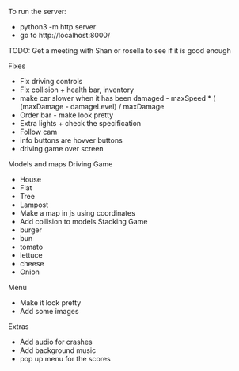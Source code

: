To run the server:
- python3 -m http.server
- go to http://localhost:8000/


TODO: 
Get a meeting with Shan or rosella to see if it is good enough 

Fixes
- Fix driving controls 
- Fix collision + health bar, inventory
- make car slower when it has been damaged -  maxSpeed * ( (maxDamage - damageLevel) / maxDamage
- Order bar - make look pretty
- Extra lights + check the specification
- Follow cam
- info buttons are hovver buttons
- driving game over screen 

Models and maps 
Driving Game
- House 
- Flat
- Tree
- Lampost
- Make a map in js using coordinates 
- Add collision to models
Stacking Game
- burger
- bun 
- tomato
- lettuce
- cheese
- Onion 

Menu
- Make it look pretty 
- Add some images

Extras
- Add audio for crashes 
- Add background music
- pop up menu for the scores

